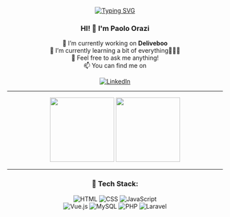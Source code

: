 <div align="center">

[![Typing SVG](https://readme-typing-svg.demolab.com?font=Fira+Code&size=24&duration=2000&pause=1000&color=FFFFFF&width=500&lines=Full+Stack+Developer;PHP+%7C+JavaScript+%7C+Vue.js+%7C+Laravel)](https://git.io/typing-svg)

### HI! 👋 I'm Paolo Orazi

🔭 I’m currently working on **Deliveboo** <br>
🌱 I’m currently learning a bit of everything👨🏻‍🎓 <br>
💬 Feel free to ask me anything! <br>
📫 You can find me on<br>

[![LinkedIn](https://img.shields.io/badge/LinkedIn-%230077B5.svg?style=flat&logo=linkedin&logoColor=white)](https://linkedin.com/in/paolo-orazi-8718091b1)

---

<div>
  <img src="https://github-readme-stats.vercel.app/api?username=orazi-paolo&show_icons=true&theme=dark" height="150">
  <img src="https://github-readme-stats.vercel.app/api/top-langs/?username=orazi-paolo&layout=compact&theme=dark" height="150">
</div>

---

### 🚀 Tech Stack:

![HTML](https://img.shields.io/badge/HTML5-%23E34F26.svg?style=flat&logo=html5&logoColor=white)
![CSS](https://img.shields.io/badge/CSS3-%231572B6.svg?style=flat&logo=css3&logoColor=white)
![JavaScript](https://img.shields.io/badge/JavaScript-%23F7DF1E.svg?style=flat&logo=javascript&logoColor=black)  
![Vue.js](https://img.shields.io/badge/Vue.js-%2335495e.svg?style=flat&logo=vue.js&logoColor=%234FC08D)
![MySQL](https://img.shields.io/badge/MySQL-%2300f.svg?style=flat&logo=mysql&logoColor=white)
![PHP](https://img.shields.io/badge/PHP-%23777BB4.svg?style=flat&logo=php&logoColor=white)
![Laravel](https://img.shields.io/badge/Laravel-%23FF2D20.svg?style=flat&logo=laravel&logoColor=white)

</div>
